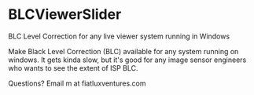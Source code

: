 # BLCViewerSlider
BLC Level Correction for any live viewer system running in Windows

Make Black Level Correction (BLC) available for any system running on windows.  It gets kinda slow, but it's good for any image sensor engineers who wants to see the extent of ISP BLC.

Questions?
Email m at fiatluxventures.com

